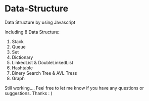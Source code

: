 # Data-Structure
Data Structure by using Javascript

Including 8 Data Structure:

1. Stack
2. Queue
3. Set
4. Dictionary
5. LinkedList & DoubleLinkedList
6. Hashtable
7. Binery Search Tree & AVL Tress
8. Graph

Still working.... 
Feel free to let me know if you have any questions or suggestions.
Thanks : )
